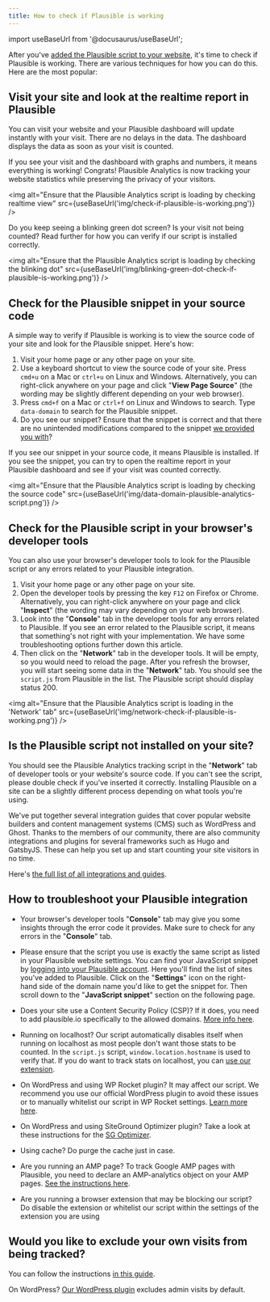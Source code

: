 ```yaml
---
title: How to check if Plausible is working
---
```


import useBaseUrl from '@docusaurus/useBaseUrl';

After you've [added the Plausible script to your website](plausible-script.md), it's time to check if Plausible is working. There are various techniques for how you can do this. Here are the most popular: 

## Visit your site and look at the realtime report in Plausible 

You can visit your website and your Plausible dashboard will update instantly with your visit. There are no delays in the data. The dashboard displays the data as soon as your visit is counted.

If you see your visit and the dashboard with graphs and numbers, it means everything is working! Congrats! Plausible Analytics is now tracking your website statistics while preserving the privacy of your visitors.

<img alt="Ensure that the Plausible Analytics script is loading by checking realtime view" src={useBaseUrl('img/check-if-plausible-is-working.png')} />

Do you keep seeing a blinking green dot screen? Is your visit not being counted? Read further for how you can verify if our script is installed correctly.

<img alt="Ensure that the Plausible Analytics script is loading by checking the blinking dot" src={useBaseUrl('img/blinking-green-dot-check-if-plausible-is-working.png')} />

## Check for the Plausible snippet in your source code

A simple way to verify if Plausible is working is to view the source code of your site and look for the Plausible snippet. Here's how:

1. Visit your home page or any other page on your site. 
2. Use a keyboard shortcut to view the source code of your site. Press `cmd+u` on a Mac or `ctrl+u` on Linux and Windows. Alternatively, you can right-click anywhere on your page and click "**View Page Source**" (the wording may be slightly different depending on your web browser). 
3. Press `cmd+f` on a Mac or `ctrl+f` on Linux and Windows to search. Type `data-domain` to search for the Plausible snippet. 
4. Do you see our snippet? Ensure that the snippet is correct and that there are no unintended modifications compared to the snippet [we provided you with](plausible-script.md)?

If you see our snippet in your source code, it means Plausible is installed. If you see the snippet, you can try to open the realtime report in your Plausible dashboard and see if your visit was counted correctly.

<img alt="Ensure that the Plausible Analytics script is loading by checking the source code" src={useBaseUrl('img/data-domain-plausible-analytics-script.png')} />

## Check for the Plausible script in your browser's developer tools

You can also use your browser's developer tools to look for the Plausible script or any errors related to your Plausible integration.

1. Visit your home page or any other page on your site. 
2. Open the developer tools by pressing the key `F12` on Firefox or Chrome. Alternatively, you can right-click anywhere on your page and click "**Inspect**" (the wording may vary depending on your web browser). 
3. Look into the "**Console**" tab in the developer tools for any errors related to Plausible. If you see an error related to the Plausible script, it means that something's not right with your implementation. We have some troubleshooting options further down this article.
4. Then click on the "**Network**" tab in the developer tools. It will be empty, so you would need to reload the page. After you refresh the browser, you will start seeing some data in the "**Network**" tab. You should see the `script.js` from Plausible in the list. The Plausible script should display status 200.

<img alt="Ensure that the Plausible Analytics script is loading in the 'Network' tab" src={useBaseUrl('img/network-check-if-plausible-is-working.png')} />

## Is the Plausible script not installed on your site?

You should see the Plausible Analytics tracking script in the "**Network**" tab of developer tools or your website's source code. If you can't see the script, please double check if you've inserted it correctly. Installing Plausible on a site can be a slightly different process depending on what tools you're using.

We've put together several integration guides that cover popular website builders and content management systems (CMS) such as WordPress and Ghost. Thanks to the members of our community, there are also community integrations and plugins for several frameworks such as Hugo and GatsbyJS. These can help you set up and start counting your site visitors in no time.

Here's [the full list of all integrations and guides](integration-guides.md).

## How to troubleshoot your Plausible integration

* Your browser's developer tools "**Console**" tab may give you some insights through the error code it provides. Make sure to check for any errors in the "**Console**" tab. 

* Please ensure that the script you use is exactly the same script as listed in your Plausible website settings. You can find your JavaScript snippet by [logging into your Plausible account](https://plausible.io/sites). Here you'll find the list of sites you've added to Plausible. Click on the "**Settings**" icon on the right-hand side of the domain name you'd like to get the snippet for. Then scroll down to the "**JavaScript snippet**" section on the following page.

* Does your site use a Content Security Policy (CSP)? If it does, you need to add plausible.io specifically to the allowed domains. [More info here](https://github.com/plausible/docs/issues/20).

* Running on localhost? Our script automatically disables itself when running on localhost as most people don't want those stats to be counted. In the `script.js` script, `window.location.hostname` is used to verify that. If you do want to track stats on localhost, you can [use our extension](script-extensions.md).

* On WordPress and using WP Rocket plugin? It may affect our script. We recommend you use our official WordPress plugin to avoid these issues or to manually whitelist our script in WP Rocket settings. [Learn more here](https://plausible.io/wordpress-analytics-plugin#troubleshoot-conflict-with-wp-rocket-or-other-performance-optimization-plugins). 

* On WordPress and using SiteGround Optimizer plugin? Take a look at these instructions for the [SG Optimizer](https://plausible.io/wordpress-analytics-plugin#conflict-with-siteground-optimizer).

* Using cache? Do purge the cache just in case.

* Are you running an AMP page? To track Google AMP pages with Plausible, you need to declare an AMP-analytics object on your AMP pages. [See the instructions here](https://github.com/plausible/analytics/discussions/220#discussioncomment-904022).

* Are you running a browser extension that may be blocking our script? Do disable the extension or whitelist our script within the settings of the extension you are using

## Would you like to exclude your own visits from being tracked?

You can follow the instructions [in this guide](excluding.md).

On WordPress? [Our WordPress plugin](https://plausible.io/wordpress-analytics-plugin) excludes admin visits by default.
